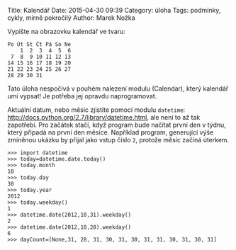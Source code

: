Title: Kalendář
Date: 2015-04-30 09:39
Category: úloha
Tags: podmínky, cykly, mírně pokročilý
Author: Marek Nožka


Vypište na obrazovku kalendář ve tvaru:

    Po Út St Čt Pá So Ne
        1  2  3  4  5  6  
     7  8  9 10 11 12 13  
    14 15 16 17 18 19 20  
    21 22 23 24 25 26 27  
    28 29 30 31  
  
Tato úloha nespočívá v pouhém nalezení modulu (Calendar), který kalendář
umí vypsat! Je potřeba jej opravdu naprogramovat.

Aktuální datum, nebo měsíc zjistíte pomocí modulu `datetime`:
<http://docs.python.org/2.7/library/datetime.html>, ale není to až tak zapotřebí. 
Pro začátek stačí, když program bude načítat první den v týdnu, který připadá 
na první den měsíce. Například program, generující výše zmíněnou ukázku by přijal 
jako vstup číslo `2`, protože měsíc začíná úterkem.


    >>> import datetime
    >>> today=datetime.date.today()
    >>> today.month
    10
    >>> today.day
    30
    >>> today.year
    2012
    >>> today.weekday()
    1
    >>> datetime.date(2012,10,31).weekday()
    2
    >>> datetime.date(2012,10,28).weekday()
    6
    >>> dayCount=[None,31, 28, 31, 30, 31, 30, 31, 31, 30, 31, 30, 31]

